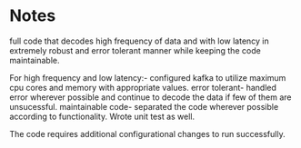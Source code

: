 # Notes

 full code that decodes high frequency of data and with low latency in extremely robust and error tolerant manner while keeping the code maintainable.

 For high frequency and low latency:- configured kafka to utilize maximum cpu cores and memory with appropriate values.
 error tolerant- handled error wherever possible and continue to decode the data if few of them are unsucessful.
 maintainable code- separated the code wherever possible according to functionality. Wrote unit test as well.


 The code requires additional configurational changes to run successfully.
